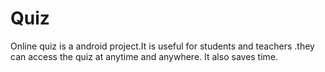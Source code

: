 # Quiz
Online quiz is a android project.It is useful for students and teachers .they can access the quiz at anytime and anywhere. It also saves time.
